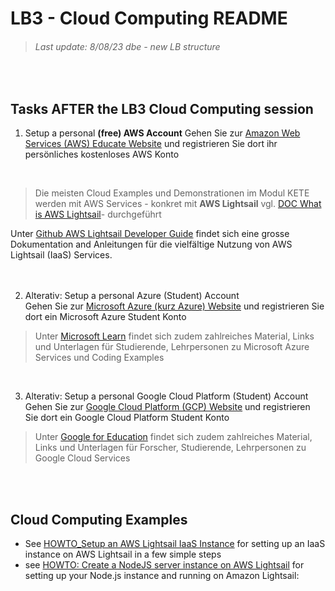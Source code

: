 # LB3 - Cloud Computing README
> ###### Last update: 8/08/23 dbe - new LB structure
</br>

## Tasks AFTER the LB3 Cloud Computing session  

1. Setup a personal **(free) AWS Account**
  Gehen Sie zur [Amazon Web Services (AWS) Educate Website](https://aws.amazon.com/de/education/awseducate/?nc1=h_ls) und registrieren Sie dort ihr persönliches kostenloses AWS   Konto
  </br>  

> Die meisten Cloud Examples und Demonstrationen im Modul KETE werden mit AWS Services - konkret mit **AWS Lightsail** vgl. [DOC What is AWS Lightsail](https://github.com/sawubona-repo/KETE-HS23-WORK/blob/main/LB3-CloudComputing/DOC_AWS-Lightsail.md)- durchgeführt  
   
Unter [Github AWS Lightsail Developer Guide](https://github.com/awsdocs/amazon-lightsail-developer-guide/tree/master/doc_source) findet sich eine grosse Dokumentation and Anleitungen für die vielfältige Nutzung von AWS Lightsail (IaaS) Services.  
</br> 
</br> 

2. Alterativ: Setup a personal Azure (Student) Account
    </br>
    Gehen Sie zur [Microsoft Azure (kurz Azure) Website](https://azure.microsoft.com/de-de/free/students/) und registrieren Sie dort ein Microsoft Azure Student Konto
    </br>

> Unter [Microsoft Learn](https://docs.microsoft.com/de-de/learn/) findet sich zudem zahlreiches Material, Links und Unterlagen für Studierende, Lehrpersonen zu Microsoft Azure  Services und Coding Examples
</br>


3. Alterativ: Setup a personal Google Cloud Platform (Student) Account
   </br>
   Gehen Sie zur [Google Cloud Platform (GCP) Website](https://cloud.google.com/) und registrieren Sie dort ein Google Cloud Platform Student Konto
   </br>

> Unter [Google for Education](https://edu.google.com/products/google-cloud) findet sich zudem zahlreiches Material, Links und Unterlagen für Forscher, Studierende, Lehrpersonen zu Google Cloud Services  
</br>
</br>

## Cloud Computing Examples
* See [HOWTO_Setup an AWS Lightsail IaaS Instance](https://github.com/sawubona-repo/KETE-HS23-WORK/blob/19e2ef9e29935f0ebadc1c82edb84e20e89efb90/LB2-CloudComputing/HOWTO_Setup-AWS-Lightsail-Instance.md) for setting up an IaaS instance on AWS Lightsail in a few simple steps 
* see [HOWTO: Create a NodeJS server instance on AWS Lightsail](https://github.com/sawubona-repo/KETE-HS23-WORK/blob/60cac20cda529aeaaefa1f9d32c87749cb23ab77/LB2-CloudComputing/HOWTO_Setup-AWS-Lightsail-NodeJS-Instance.md) for setting up your Node.js instance and running on Amazon Lightsail:
</br>

